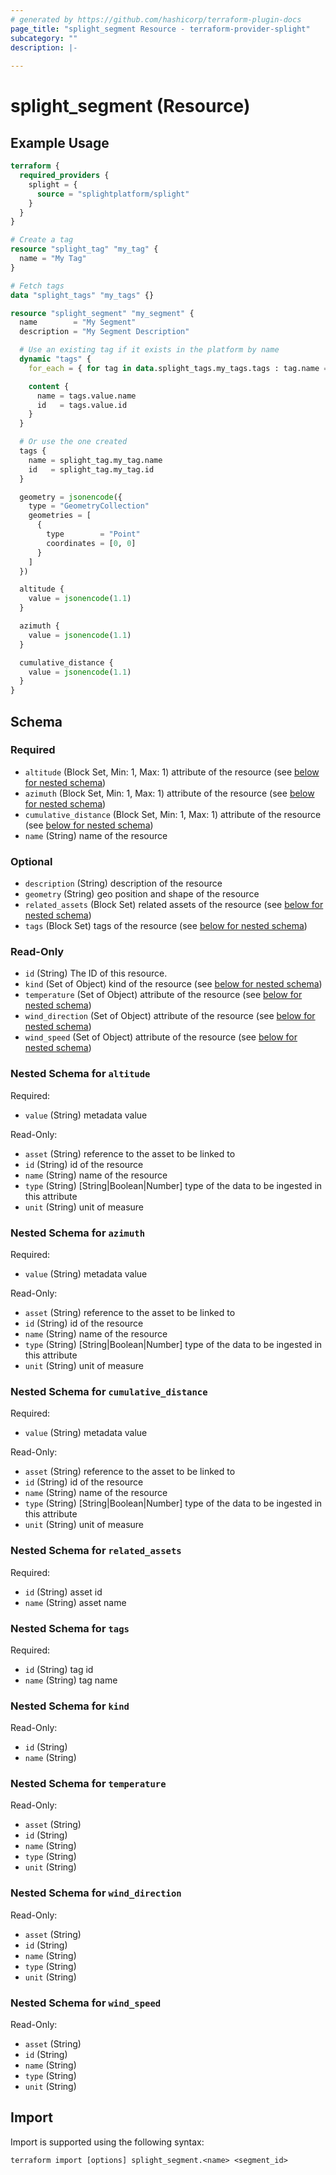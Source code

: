 ```yaml
---
# generated by https://github.com/hashicorp/terraform-plugin-docs
page_title: "splight_segment Resource - terraform-provider-splight"
subcategory: ""
description: |-
  
---
```


# splight_segment (Resource)



## Example Usage

```terraform
terraform {
  required_providers {
    splight = {
      source = "splightplatform/splight"
    }
  }
}

# Create a tag
resource "splight_tag" "my_tag" {
  name = "My Tag"
}

# Fetch tags
data "splight_tags" "my_tags" {}

resource "splight_segment" "my_segment" {
  name        = "My Segment"
  description = "My Segment Description"

  # Use an existing tag if it exists in the platform by name
  dynamic "tags" {
    for_each = { for tag in data.splight_tags.my_tags.tags : tag.name => tag if tag.name == "Existing Tag" }

    content {
      name = tags.value.name
      id   = tags.value.id
    }
  }

  # Or use the one created
  tags {
    name = splight_tag.my_tag.name
    id   = splight_tag.my_tag.id
  }

  geometry = jsonencode({
    type = "GeometryCollection"
    geometries = [
      {
        type        = "Point"
        coordinates = [0, 0]
      }
    ]
  })

  altitude {
    value = jsonencode(1.1)
  }

  azimuth {
    value = jsonencode(1.1)
  }

  cumulative_distance {
    value = jsonencode(1.1)
  }
}
```

<!-- schema generated by tfplugindocs -->
## Schema

### Required

- `altitude` (Block Set, Min: 1, Max: 1) attribute of the resource (see [below for nested schema](#nestedblock--altitude))
- `azimuth` (Block Set, Min: 1, Max: 1) attribute of the resource (see [below for nested schema](#nestedblock--azimuth))
- `cumulative_distance` (Block Set, Min: 1, Max: 1) attribute of the resource (see [below for nested schema](#nestedblock--cumulative_distance))
- `name` (String) name of the resource

### Optional

- `description` (String) description of the resource
- `geometry` (String) geo position and shape of the resource
- `related_assets` (Block Set) related assets of the resource (see [below for nested schema](#nestedblock--related_assets))
- `tags` (Block Set) tags of the resource (see [below for nested schema](#nestedblock--tags))

### Read-Only

- `id` (String) The ID of this resource.
- `kind` (Set of Object) kind of the resource (see [below for nested schema](#nestedatt--kind))
- `temperature` (Set of Object) attribute of the resource (see [below for nested schema](#nestedatt--temperature))
- `wind_direction` (Set of Object) attribute of the resource (see [below for nested schema](#nestedatt--wind_direction))
- `wind_speed` (Set of Object) attribute of the resource (see [below for nested schema](#nestedatt--wind_speed))

<a id="nestedblock--altitude"></a>
### Nested Schema for `altitude`

Required:

- `value` (String) metadata value

Read-Only:

- `asset` (String) reference to the asset to be linked to
- `id` (String) id of the resource
- `name` (String) name of the resource
- `type` (String) [String|Boolean|Number] type of the data to be ingested in this attribute
- `unit` (String) unit of measure


<a id="nestedblock--azimuth"></a>
### Nested Schema for `azimuth`

Required:

- `value` (String) metadata value

Read-Only:

- `asset` (String) reference to the asset to be linked to
- `id` (String) id of the resource
- `name` (String) name of the resource
- `type` (String) [String|Boolean|Number] type of the data to be ingested in this attribute
- `unit` (String) unit of measure


<a id="nestedblock--cumulative_distance"></a>
### Nested Schema for `cumulative_distance`

Required:

- `value` (String) metadata value

Read-Only:

- `asset` (String) reference to the asset to be linked to
- `id` (String) id of the resource
- `name` (String) name of the resource
- `type` (String) [String|Boolean|Number] type of the data to be ingested in this attribute
- `unit` (String) unit of measure


<a id="nestedblock--related_assets"></a>
### Nested Schema for `related_assets`

Required:

- `id` (String) asset id
- `name` (String) asset name


<a id="nestedblock--tags"></a>
### Nested Schema for `tags`

Required:

- `id` (String) tag id
- `name` (String) tag name


<a id="nestedatt--kind"></a>
### Nested Schema for `kind`

Read-Only:

- `id` (String)
- `name` (String)


<a id="nestedatt--temperature"></a>
### Nested Schema for `temperature`

Read-Only:

- `asset` (String)
- `id` (String)
- `name` (String)
- `type` (String)
- `unit` (String)


<a id="nestedatt--wind_direction"></a>
### Nested Schema for `wind_direction`

Read-Only:

- `asset` (String)
- `id` (String)
- `name` (String)
- `type` (String)
- `unit` (String)


<a id="nestedatt--wind_speed"></a>
### Nested Schema for `wind_speed`

Read-Only:

- `asset` (String)
- `id` (String)
- `name` (String)
- `type` (String)
- `unit` (String)

## Import

Import is supported using the following syntax:

```shell
terraform import [options] splight_segment.<name> <segment_id>
```
